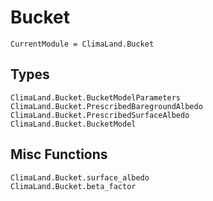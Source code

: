 # Bucket

```@meta
CurrentModule = ClimaLand.Bucket
```
## Types

```@docs
ClimaLand.Bucket.BucketModelParameters
ClimaLand.Bucket.PrescribedBaregroundAlbedo
ClimaLand.Bucket.PrescribedSurfaceAlbedo
ClimaLand.Bucket.BucketModel
```

## Misc Functions

```@docs
ClimaLand.Bucket.surface_albedo
ClimaLand.Bucket.beta_factor
```

